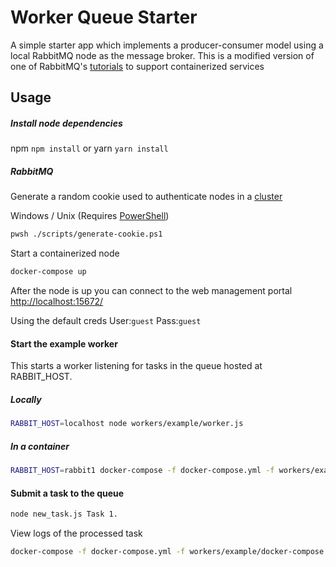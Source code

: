# Worker Queue Starter
A simple starter app which implements a producer-consumer model
using a local RabbitMQ node as the message broker. This is a modified
version of one of RabbitMQ's [tutorials](https://www.rabbitmq.com/tutorials/tutorial-two-javascript.html) 
to support containerized services

## Usage
##### Install node dependencies
npm `npm install` or yarn `yarn install`

##### RabbitMQ
Generate a random cookie used to authenticate nodes in a [cluster](https://www.rabbitmq.com/clustering.html)

Windows / Unix (Requires [PowerShell](https://github.com/PowerShell/PowerShell))
``` bash
pwsh ./scripts/generate-cookie.ps1
```

Start a containerized node
```bash
docker-compose up
```

After the node is up you can connect to the web management portal 
[http://localhost:15672/](http://localhost:15672/)

Using the default creds User:`guest` Pass:`guest`

#### Start the example worker
This starts a worker listening for tasks in the queue hosted at RABBIT_HOST.

##### Locally
```bash
RABBIT_HOST=localhost node workers/example/worker.js
```
##### In a container
```bash
RABBIT_HOST=rabbit1 docker-compose -f docker-compose.yml -f workers/example/docker-compose.yml up -d
```

#### Submit a task to the queue
```bash
node new_task.js Task 1.
```
View logs of the processed task
```bash
docker-compose -f docker-compose.yml -f workers/example/docker-compose.yml logs -f worker_example
```